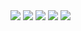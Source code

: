 <img src="http://readme-typing-svg.herokuapp.com?font=ubuntu&color=%2336BCF7&vCenter=true&multiline=true&height=39&lines=Hello+I'm+MrDuck,+Owner+of+PixelBot">
<img src="https://github-readme-stats.vercel.app/api/top-langs/?username=mrduck89&theme=radical"></a>
<a href="https://discord.com/users/906861092385488927"><img src="https://lanyard-profile-readme-nyria.vercel.app/api/906861092385488927"></a>
<img src="https://github-readme-stats.vercel.app/api?username=mrduck89&show_icons=true&theme=radical"></a>
<img src="https://komarev.com/ghpvc/?username=duongtuan303030&style=flat-squar&color=brightgreen"></a>
